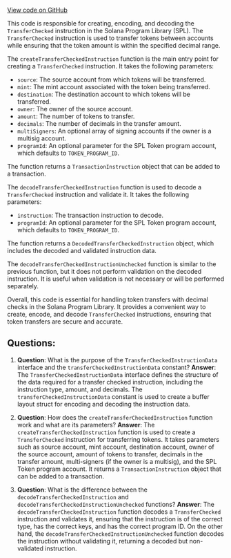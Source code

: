 [View code on GitHub](https://github.com/solana-labs/solana-program-library/token/js/src/instructions/transferChecked.ts)

This code is responsible for creating, encoding, and decoding the `TransferChecked` instruction in the Solana Program Library (SPL). The `TransferChecked` instruction is used to transfer tokens between accounts while ensuring that the token amount is within the specified decimal range.

The `createTransferCheckedInstruction` function is the main entry point for creating a `TransferChecked` instruction. It takes the following parameters:

- `source`: The source account from which tokens will be transferred.
- `mint`: The mint account associated with the token being transferred.
- `destination`: The destination account to which tokens will be transferred.
- `owner`: The owner of the source account.
- `amount`: The number of tokens to transfer.
- `decimals`: The number of decimals in the transfer amount.
- `multiSigners`: An optional array of signing accounts if the owner is a multisig account.
- `programId`: An optional parameter for the SPL Token program account, which defaults to `TOKEN_PROGRAM_ID`.

The function returns a `TransactionInstruction` object that can be added to a transaction.

The `decodeTransferCheckedInstruction` function is used to decode a `TransferChecked` instruction and validate it. It takes the following parameters:

- `instruction`: The transaction instruction to decode.
- `programId`: An optional parameter for the SPL Token program account, which defaults to `TOKEN_PROGRAM_ID`.

The function returns a `DecodedTransferCheckedInstruction` object, which includes the decoded and validated instruction data.

The `decodeTransferCheckedInstructionUnchecked` function is similar to the previous function, but it does not perform validation on the decoded instruction. It is useful when validation is not necessary or will be performed separately.

Overall, this code is essential for handling token transfers with decimal checks in the Solana Program Library. It provides a convenient way to create, encode, and decode `TransferChecked` instructions, ensuring that token transfers are secure and accurate.
## Questions: 
 1. **Question**: What is the purpose of the `TransferCheckedInstructionData` interface and the `transferCheckedInstructionData` constant?
   **Answer**: The `TransferCheckedInstructionData` interface defines the structure of the data required for a transfer checked instruction, including the instruction type, amount, and decimals. The `transferCheckedInstructionData` constant is used to create a buffer layout struct for encoding and decoding the instruction data.

2. **Question**: How does the `createTransferCheckedInstruction` function work and what are its parameters?
   **Answer**: The `createTransferCheckedInstruction` function is used to create a `TransferChecked` instruction for transferring tokens. It takes parameters such as source account, mint account, destination account, owner of the source account, amount of tokens to transfer, decimals in the transfer amount, multi-signers (if the owner is a multisig), and the SPL Token program account. It returns a `TransactionInstruction` object that can be added to a transaction.

3. **Question**: What is the difference between the `decodeTransferCheckedInstruction` and `decodeTransferCheckedInstructionUnchecked` functions?
   **Answer**: The `decodeTransferCheckedInstruction` function decodes a `TransferChecked` instruction and validates it, ensuring that the instruction is of the correct type, has the correct keys, and has the correct program ID. On the other hand, the `decodeTransferCheckedInstructionUnchecked` function decodes the instruction without validating it, returning a decoded but non-validated instruction.